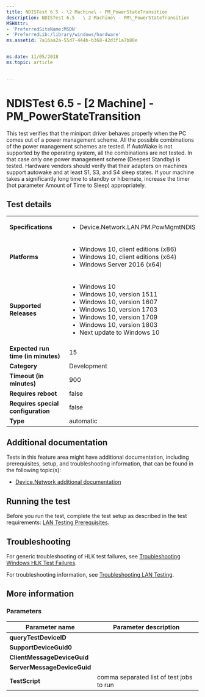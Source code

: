 ```yaml
---
title: NDISTest 6.5 - \2 Machine\ - PM_PowerStateTransition
description: NDISTest 6.5 - \ 2 Machine\ - PM\_PowerStateTransition
MSHAttr:
- 'PreferredSiteName:MSDN'
- 'PreferredLib:/library/windows/hardware'
ms.assetid: 7a16aa2a-55d7-444b-b368-42d3f1a7b88e


ms.date: 11/05/2018
ms.topic: article


---
```


# NDISTest 6.5 - \[2 Machine\] - PM_PowerStateTransition


This test verifies that the miniport driver behaves properly when the PC comes out of a power management scheme. All the possible combinations of the power management schemes are tested. If AutoWake is not supported by the operating system, all the combinations are not tested. In that case only one power management scheme (Deepest Standby) is tested. Hardware vendors should verify that their adapters on machines support autowake and at least S1, S3, and S4 sleep states. If your machine takes a significantly long time to standby or hibernate, increase the timer (hot parameter Amount of Time to Sleep) appropriately.

## Test details

|||
|---|---|
| **Specifications**  | <ul><li>Device.Network.LAN.PM.PowMgmtNDIS</li></ul> |  
| **Platforms**   | <ul><li>Windows 10, client editions (x86)</li><li>Windows 10, client editions (x64)</li><li>Windows Server 2016 (x64)</li></ul> |
| **Supported Releases** | <ul><li>Windows 10</li><li>Windows 10, version 1511</li><li>Windows 10, version 1607</li><li>Windows 10, version 1703</li><li>Windows 10, version 1709</li><li>Windows 10, version 1803</li><li>Next update to Windows 10</li></ul> |
|**Expected run time (in minutes)**| 15 |
|**Category**| Development |
|**Timeout (in minutes)**| 900 |
|**Requires reboot**| false |
|**Requires special configuration**| false |
|**Type**| automatic |



## <span id="Additional_documentation"></span><span id="additional_documentation"></span><span id="ADDITIONAL_DOCUMENTATION"></span>Additional documentation


Tests in this feature area might have additional documentation, including prerequisites, setup, and troubleshooting information, that can be found in the following topic(s):

-   [Device.Network additional documentation](device-network-additional-documentation.md)

## <span id="Running_the_test"></span><span id="running_the_test"></span><span id="RUNNING_THE_TEST"></span>Running the test


Before you run the test, complete the test setup as described in the test requirements: [LAN Testing Prerequisites](lan-testing-prerequisites.md).

## <span id="Troubleshooting"></span><span id="troubleshooting"></span><span id="TROUBLESHOOTING"></span>Troubleshooting


For generic troubleshooting of HLK test failures, see [Troubleshooting Windows HLK Test Failures](../user/troubleshooting-windows-hlk-test-failures.md).

For troubleshooting information, see [Troubleshooting LAN Testing](troubleshooting-lan-testing.md).

## <span id="More_information"></span><span id="more_information"></span><span id="MORE_INFORMATION"></span>More information


### <span id="Parameters"></span><span id="parameters"></span><span id="PARAMETERS"></span>Parameters

| Parameter name              | Parameter description                    |
|-----------------------------|------------------------------------------|
| **queryTestDeviceID**       |                                          |
| **SupportDeviceGuid0**      |                                          |
| **ClientMessageDeviceGuid** |                                          |
| **ServerMessageDeviceGuid** |                                          |
| **TestScript**              | comma separated list of test jobs to run |












